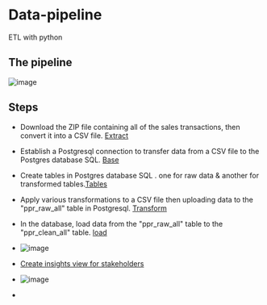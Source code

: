 # Data-pipeline
ETL with python 

## The pipeline
![image](https://user-images.githubusercontent.com/93515671/230722315-af3fca53-924c-436c-a62c-f2e29fc778bd.png)

## Steps
- Download the ZIP file containing all of the sales transactions, then convert it into a CSV file. [Extract](https://github.com/EbrahimTarek/Data-pipeline/blob/main/extract.py)
- Establish a Postgresql connection to transfer data from a CSV file to the Postgres database SQL. [Base](https://github.com/EbrahimTarek/Data-pipeline/blob/main/Base.py)
- Create tables in Postgres database SQL . one for raw data & another for transformed tables.[Tables](https://github.com/EbrahimTarek/Data-pipeline/blob/main/tables.py)
- Apply various transformations to a CSV file then uploading data to the "ppr_raw_all" table in Postgresql. [Transform](https://github.com/EbrahimTarek/Data-pipeline/blob/main/transform.py)
- In the database, load data from the "ppr_raw_all" table to the "ppr_clean_all" table. [load](https://github.com/EbrahimTarek/Data-pipeline/blob/main/load.py)
- ![image](https://user-images.githubusercontent.com/93515671/230723422-1f0cc279-1ba1-413e-855f-ea35a4c8a656.png)
- [Create insights view for stakeholders](https://github.com/EbrahimTarek/Data-pipeline/blob/main/create_insights_view.py)
- ![image](https://user-images.githubusercontent.com/93515671/230723445-8283a733-d4a6-4581-b09f-a51c7040b05b.png)

- 
